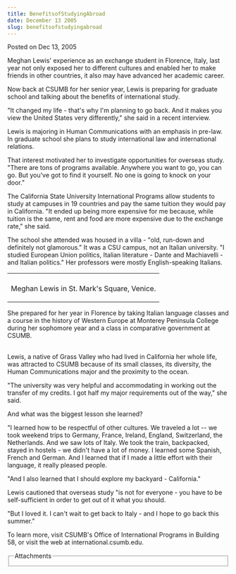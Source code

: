 ```yaml
---
title: BenefitsofStudyingAbroad
date: December 13 2005
slug: benefitsofstudyingabroad
---
```


 



<span class="date">Posted on Dec 13, 2005    </span>
<p>Meghan Lewis&apos; experience as an exchange student in Florence,
Italy, last year not only exposed her to different cultures and
enabled her to make friends in other countries, it also may have
advanced her academic career.</p>
<p>Now back at CSUMB for her senior year, Lewis is preparing for
graduate school and talking about the benefits of international
study.</p>
<p>&quot;It changed my life - that&apos;s why I&apos;m planning to go back. And it
makes you view the United States very differently,&quot; she said in a
recent interview.</p>
<p>Lewis is majoring in Human Communications with an emphasis in
pre-law. In graduate school she plans to study international law
and international relations.</p>
<p>That interest motivated her to investigate opportunities for
overseas study. &quot;There are tons of programs available. Anywhere you
want to go, you can go. But you&apos;ve got to find it yourself. No one
is going to knock on your door.&quot;</p>
<p>The California State University International Programs allow
students to study at campuses in 19 countries and pay the same
tuition they would pay in California. &quot;It ended up being more
expensive for me because, while tuition is the same, rent and food
are more expensive due to the exchange rate,&quot; she said.</p>
<p>The school she attended was housed in a villa - &quot;old, run-down
and definitely not glamorous.&quot; It was a CSU campus, not an Italian
university. &quot;I studied European Union politics, Italian literature
- Dante and Machiavelli - and Italian politics.&quot; Her professors
were mostly English-speaking Italians.</p>
<table>
<tr class="odd">
<td/>
</tr>
<tr class="even">
<td>
<p>Meghan Lewis in St. Mark&apos;s Square, Venice.</p>
</td>
</tr>
</table>
She prepared for her year in Florence by taking Italian language
classes and a course in the history of Western Europe at Monterey
Peninsula College during her sophomore year and a class in
comparative government at CSUMB.<br>
<br>
<p>Lewis, a native of Grass Valley who had lived in California her
whole life, was attracted to CSUMB because of its small classes,
its diversity, the Human Communications major and the proximity to
the ocean.</p>
<p>&quot;The university was very helpful and accommodating in working
out the transfer of my credits. I got half my major requirements
out of the way,&quot; she said.</p>
<p>And what was the biggest lesson she learned?</p>
<p>&quot;I learned how to be respectful of other cultures. We traveled a
lot -- we took weekend trips to Germany, France, Ireland, England,
Switzerland, the Netherlands. And we saw lots of Italy. We took the
train, backpacked, stayed in hostels - we didn&apos;t have a lot of
money. I learned some Spanish, French and German. And I learned
that if I made a little effort with their language, it really
pleased people.</p>
<p>&quot;And I also learned that I should explore my backyard -
California.&quot;</p>
<p>Lewis cautioned that overseas study &quot;is not for everyone - you
have to be self-sufficient in order to get out of it what you
should.</p>
<p>&quot;But I loved it. I can&apos;t wait to get back to Italy - and I hope
to go back this summer.&quot;</p>
<p>To learn more, visit CSUMB&apos;s Office of International Programs in
Building 58, or visit the web at international.csumb.edu.</p>
<fieldset class="fieldgroup group-attachments">
<legend>Attachments</legend>
<div class="field field-type-emvideo field-field-attach-video">
<div class="field-items">
<div class="field-item odd">
<div class="emvideo emvideo-video emvideo-"/>
</div>
</div>
</div>
</fieldset>
</br></br>




```
